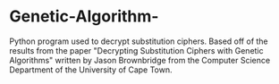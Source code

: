 # Genetic-Algorithm-
Python program used to decrypt substitution ciphers. Based off of the results from the paper "Decrypting Substitution Ciphers with Genetic Algorithms" written by Jason Brownbridge from the Computer Science Department of the University of Cape Town.
